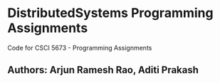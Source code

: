 # DistributedSystems Programming Assignments

Code for CSCI 5673 - Programming Assignments

## Authors: Arjun Ramesh Rao, Aditi Prakash
